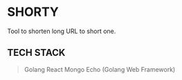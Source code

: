 # SHORTY

Tool to shorten long URL to short one.

## TECH STACK

> Golang
> React
> Mongo
> Echo (Golang Web Framework)
